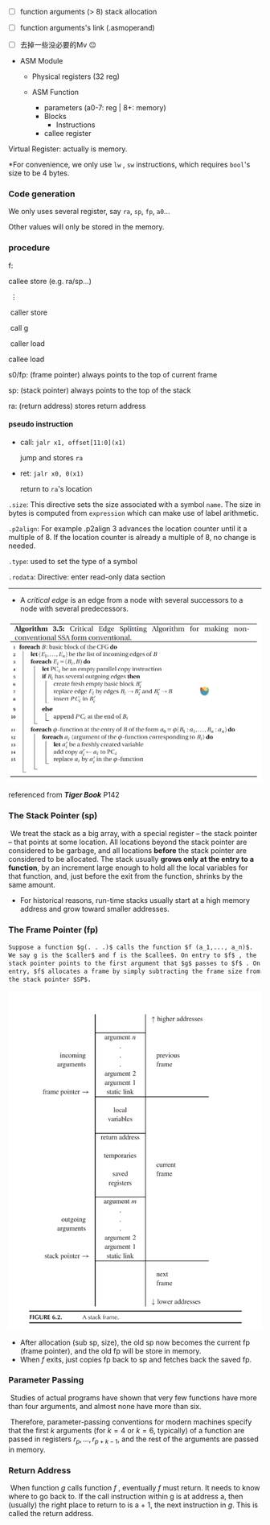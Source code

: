 - [ ] function arguments (> 8) stack allocation
- [ ] function arguments's link (.asmoperand)
- [ ] 去掉一些没必要的Mv :pensive:


- ASM Module
  - Physical registers (32 reg)


  - ASM Function

    - parameters (a0-7: reg | 8+: memory)
    - Blocks
      - Instructions
    - callee register
    

Virtual Register: actually is memory.



*For convenience, we only use `lw` , `sw` instructions, which requires `bool`'s size to be 4 bytes.



### Code generation

We only uses several register, say `ra`, `sp`, `fp`, `a0`...

Other values will only be stored in the memory.



### procedure

f:

callee store (e.g. ra/sp...)

​	$\vdots$

​	caller store

​	call g

​	caller load

callee load



s0/fp: (frame pointer) always points to the top of current frame

sp: (stack pointer) always points to the top of the stack

ra: (return address) stores return address

#### pseudo instruction

- call: `jalr x1, offset[11:0](x1)` 

  jump and stores `ra`

- ret:  `jalr x0, 0(x1)` 

  return to `ra`'s location



`.size`: This directive sets the size associated with a symbol `name`. The size in bytes is computed from `expression` which can make use of label arithmetic.

`.p2align`: For example .p2align 3 advances the location counter until it a multiple of 8. If the location counter is already a multiple of 8, no change is needed. 

`.type`: used to set the type of a symbol

`.rodata`: Directive: enter read-only data section

---

- A *critical edge* is an edge from a node with several successors to a node with several predecessors.

![](static/Snipaste_2022-12-22_20-43-51.png)

referenced from ***Tiger Book*** P142

### The Stack Pointer (sp)

​	We treat the stack as a big array, with a special register – the stack pointer – that points at some location. All locations beyond the stack pointer are considered to be garbage, and all locations **before** the stack pointer are considered to be allocated. The stack usually **grows only at the entry to a function**, by an increment large enough to hold all the local variables for that function, and, just before the exit from the function, shrinks by the same amount.

- For historical reasons, run-time stacks usually start at a high memory address and grow toward smaller addresses.

### The Frame Pointer (fp)

 	Suppose a function $g(. . .)$ calls the function $f (a_1,..., a_n)$. We say g is the $caller$ and f is the $callee$. On entry to $f$ , the stack pointer points to the first argument that $g$ passes to $f$ . On entry, $f$ allocates a frame by simply subtracting the frame size from the stack pointer $SP$.

![](static/Snipaste_2022-12-17_21-33-33.png)

- After allocation (sub sp, size), the old sp now becomes the current fp (frame pointer), and the old fp will be store in memory.
- When $f$ exits, just copies fp back to sp and fetches back the saved fp.

### Parameter Passing

​	 Studies of actual programs have shown that very few functions have more than four arguments, and almost none have more than six.

​	Therefore, parameter-passing conventions for modern machines specify that the first $k$ arguments (for $k = 4$ or $k = 6$, typically) of a function are passed in registers $r_p, ...,r_{p+k−1}$, and the rest of the arguments are passed in memory.



### Return Address

​	When function $g$ calls function $f$ , eventually $f$ must return. It needs to know where to go back to. If the call instruction within g is at address a, then (usually) the right place to return to is a + 1, the next instruction in $g$. This is called the return address.